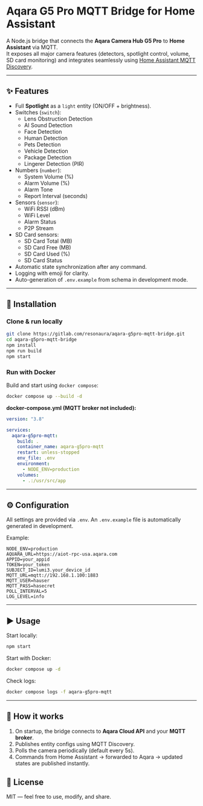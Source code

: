 # Aqara G5 Pro MQTT Bridge for Home Assistant

A Node.js bridge that connects the **Aqara Camera Hub G5 Pro** to **Home Assistant** via MQTT.  
It exposes all major camera features (detectors, spotlight control, volume, SD card monitoring) and integrates seamlessly using [Home Assistant MQTT Discovery](https://www.home-assistant.io/docs/mqtt/discovery/).

---

## ✨ Features

- Full **Spotlight** as a `light` entity (ON/OFF + brightness).
- Switches (`switch`):
  - Lens Obstruction Detection
  - AI Sound Detection
  - Face Detection
  - Human Detection
  - Pets Detection
  - Vehicle Detection
  - Package Detection
  - Lingerer Detection (PIR)
- Numbers (`number`):
  - System Volume (%)
  - Alarm Volume (%)
  - Alarm Tone
  - Report Interval (seconds)
- Sensors (`sensor`):
  - WiFi RSSI (dBm)
  - WiFi Level
  - Alarm Status
  - P2P Stream
- SD Card sensors:
  - SD Card Total (MB)
  - SD Card Free (MB)
  - SD Card Used (%)
  - SD Card Status
- Automatic state synchronization after any command.
- Logging with emoji for clarity.
- Auto-generation of `.env.example` from schema in development mode.

---

## 🚀 Installation

### Clone & run locally

```bash
git clone https://gitlab.com/resonaura/aqara-g5pro-mqtt-bridge.git
cd aqara-g5pro-mqtt-bridge
npm install
npm run build
npm start
```

### Run with Docker

Build and start using `docker compose`:

```bash
docker compose up --build -d
```

**docker-compose.yml (MQTT broker not included):**

```yaml
version: "3.8"

services:
  aqara-g5pro-mqtt:
    build: .
    container_name: aqara-g5pro-mqtt
    restart: unless-stopped
    env_file: .env
    environment:
      - NODE_ENV=production
    volumes:
      - .:/usr/src/app
```

---

## ⚙️ Configuration

All settings are provided via `.env`.
An `.env.example` file is automatically generated in development.

Example:

```env
NODE_ENV=production
AQUARA_URL=https://aiot-rpc-usa.aqara.com
APPID=your_appid
TOKEN=your_token
SUBJECT_ID=lumi3.your_device_id
MQTT_URL=mqtt://192.168.1.100:1883
MQTT_USER=hauser
MQTT_PASS=hasecret
POLL_INTERVAL=5
LOG_LEVEL=info
```

---

## ▶️ Usage

Start locally:

```bash
npm start
```

Start with Docker:

```bash
docker compose up -d
```

Check logs:

```bash
docker compose logs -f aqara-g5pro-mqtt
```

---

## 📡 How it works

1. On startup, the bridge connects to **Aqara Cloud API** and your **MQTT broker**.
2. Publishes entity configs using MQTT Discovery.
3. Polls the camera periodically (default every 5s).
4. Commands from Home Assistant → forwarded to Aqara → updated states are published instantly.

## 📜 License

MIT — feel free to use, modify, and share.
